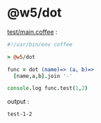 [‼️]: ✏️README.mdt

# @w5/dot

[test/main.coffee](./test/main.coffee) :

```coffee
#!/usr/bin/env coffee

> @w5/dot

func = dot (name)=> (a, b)=>
  [name,a,b].join '-'

console.log func.test(1,2)
```

output :

```
test-1-2
```
